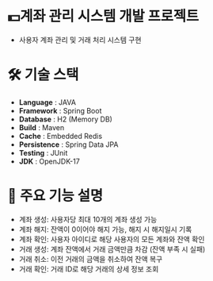 # 💵계좌 관리 시스템 개발 프로젝트

+ 사용자 계좌 관리 및 거래 처리 시스템 구현

# 🛠️ 기술 스택
+ **Language** : JAVA
+ **Framework** : Spring Boot
+ **Database** : H2 (Memory DB)
+ **Build** : Maven
+ **Cache** : Embedded Redis
+ **Persistence** : Spring Data JPA
+ **Testing** : JUnit
+ **JDK** : OpenJDK-17

# 🔴 주요 기능 설명

+ 계좌 생성: 사용자당 최대 10개의 계좌 생성 가능
+ 계좌 해지: 잔액이 0이어야 해지 가능, 해지 시 해지일시 기록
+ 계좌 확인: 사용자 아이디로 해당 사용자의 모든 계좌와 잔액 확인
+ 거래 생성: 계좌 잔액에서 거래 금액만큼 차감 (잔액 부족 시 실패)
+ 거래 취소: 이전 거래의 금액을 취소하여 잔액 복구
+ 거래 확인: 거래 ID로 해당 거래의 상세 정보 조회
